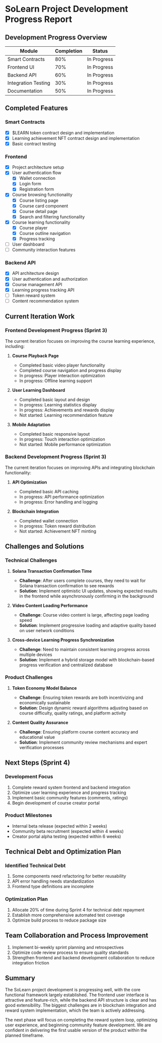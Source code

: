 # SoLearn Project Development Progress Report

## Development Progress Overview

|  Module  | Completion | Status |
|--------|-------|------|
| Smart Contracts | 80% | In Progress |
| Frontend UI | 70% | In Progress |
| Backend API | 60% | In Progress |
| Integration Testing | 30% | In Progress |
| Documentation | 50% | In Progress |

## Completed Features

### Smart Contracts
- [x] $LEARN token contract design and implementation
- [x] Learning achievement NFT contract design and implementation
- [x] Basic contract testing

### Frontend
- [x] Project architecture setup
- [x] User authentication flow
  - [x] Wallet connection
  - [x] Login form
  - [x] Registration form
- [x] Course browsing functionality
  - [x] Course listing page
  - [x] Course card component
  - [x] Course detail page
  - [x] Search and filtering functionality
- [x] Course learning functionality
  - [x] Course player
  - [x] Course outline navigation
  - [x] Progress tracking
- [ ] User dashboard
- [ ] Community interaction features

### Backend API
- [x] API architecture design
- [x] User authentication and authorization
- [x] Course management API
- [x] Learning progress tracking API
- [ ] Token reward system
- [ ] Content recommendation system

## Current Iteration Work

### Frontend Development Progress (Sprint 3)
The current iteration focuses on improving the course learning experience, including:

1. **Course Playback Page**
   - Completed basic video player functionality
   - Completed course navigation and progress display
   - In progress: Player interaction optimization
   - In progress: Offline learning support

2. **User Learning Dashboard**
   - Completed basic layout and design
   - In progress: Learning statistics display
   - In progress: Achievements and rewards display
   - Not started: Learning recommendation feature

3. **Mobile Adaptation**
   - Completed basic responsive layout
   - In progress: Touch interaction optimization
   - Not started: Mobile performance optimization

### Backend Development Progress (Sprint 3)
The current iteration focuses on improving APIs and integrating blockchain functionality:

1. **API Optimization**
   - Completed basic API caching
   - In progress: API performance optimization
   - In progress: Error handling and logging

2. **Blockchain Integration**
   - Completed wallet connection
   - In progress: Token reward distribution
   - Not started: Achievement NFT minting

## Challenges and Solutions

### Technical Challenges

1. **Solana Transaction Confirmation Time**
   - **Challenge**: After users complete courses, they need to wait for Solana transaction confirmation to see rewards
   - **Solution**: Implement optimistic UI updates, showing expected results in the frontend while asynchronously confirming in the background

2. **Video Content Loading Performance**
   - **Challenge**: Course video content is large, affecting page loading speed
   - **Solution**: Implement progressive loading and adaptive quality based on user network conditions

3. **Cross-device Learning Progress Synchronization**
   - **Challenge**: Need to maintain consistent learning progress across multiple devices
   - **Solution**: Implement a hybrid storage model with blockchain-based progress verification and centralized database

### Product Challenges

1. **Token Economy Model Balance**
   - **Challenge**: Ensuring token rewards are both incentivizing and economically sustainable
   - **Solution**: Design dynamic reward algorithms adjusting based on course difficulty, quality ratings, and platform activity

2. **Content Quality Assurance**
   - **Challenge**: Ensuring platform course content accuracy and educational value
   - **Solution**: Implement community review mechanisms and expert verification processes

## Next Steps (Sprint 4)

### Development Focus
1. Complete reward system frontend and backend integration
2. Optimize user learning experience and progress tracking
3. Implement basic community features (comments, ratings)
4. Begin development of course creator portal

### Product Milestones
- Internal beta release (expected within 2 weeks)
- Community beta recruitment (expected within 4 weeks)
- Creator portal alpha testing (expected within 6 weeks)

## Technical Debt and Optimization Plan

### Identified Technical Debt
1. Some components need refactoring for better reusability
2. API error handling needs standardization
3. Frontend type definitions are incomplete

### Optimization Plan
1. Allocate 20% of time during Sprint 4 for technical debt repayment
2. Establish more comprehensive automated test coverage
3. Optimize build process to reduce package size

## Team Collaboration and Process Improvement

1. Implement bi-weekly sprint planning and retrospectives
2. Optimize code review process to ensure quality standards
3. Strengthen frontend and backend development collaboration to reduce integration friction

## Summary

The SoLearn project development is progressing well, with the core functional framework largely established. The frontend user interface is attractive and feature-rich, while the backend API structure is clear and has good extensibility. The biggest challenges are in blockchain integration and reward system implementation, which the team is actively addressing.

The next phase will focus on completing the reward system loop, optimizing user experience, and beginning community feature development. We are confident in delivering the first usable version of the product within the planned timeframe. 